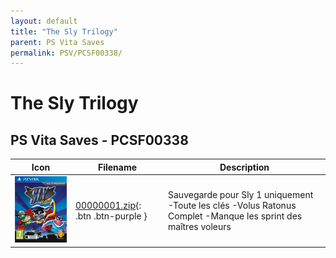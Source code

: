 ```yaml
---
layout: default
title: "The Sly Trilogy"
parent: PS Vita Saves
permalink: PSV/PCSF00338/
---
```

# The Sly Trilogy

## PS Vita Saves - PCSF00338

| Icon | Filename | Description |
|------|----------|-------------|
| ![The Sly Trilogy](icon0.png) | [00000001.zip](00000001.zip){: .btn .btn-purple } | Sauvegarde pour Sly 1 uniquement -Toute les clés -Volus Ratonus Complet -Manque les sprint des maîtres voleurs  |

